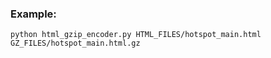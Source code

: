 ### Example:
`python html_gzip_encoder.py HTML_FILES/hotspot_main.html GZ_FILES/hotspot_main.html.gz`